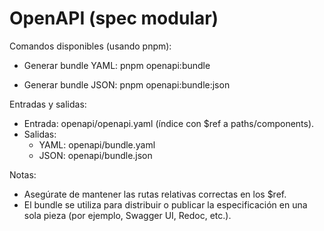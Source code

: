 # OpenAPI (spec modular)

Comandos disponibles (usando pnpm):

- Generar bundle YAML:
  pnpm openapi:bundle

- Generar bundle JSON:
  pnpm openapi:bundle:json

Entradas y salidas:
- Entrada: openapi/openapi.yaml (índice con $ref a paths/components).
- Salidas:
  - YAML: openapi/bundle.yaml
  - JSON: openapi/bundle.json

Notas:
- Asegúrate de mantener las rutas relativas correctas en los $ref.
- El bundle se utiliza para distribuir o publicar la especificación en una sola pieza (por ejemplo, Swagger UI, Redoc, etc.).
